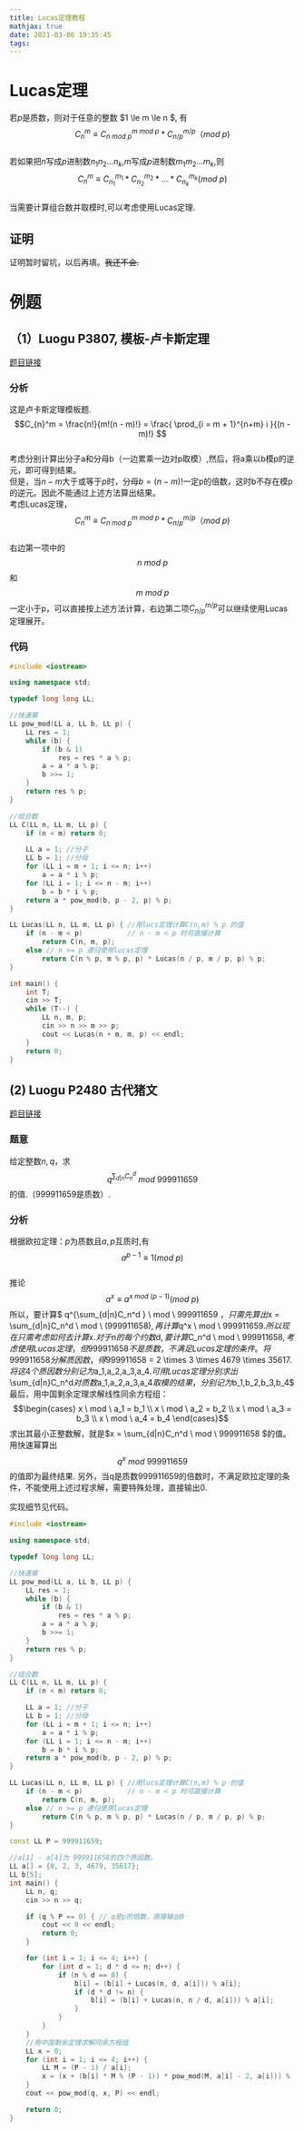 ```yaml
---
title: Lucas定理教程
mathjax: true
date: 2021-03-06 19:35:45
tags:
---
```



# Lucas定理
若$p$是质数，则对于任意的整数 $1 \le m \le n $, 有 
$$ C_n^m \equiv C_{n \ mod \ p}^{m \ mod \ p} * C_{n / p}^{m/p} （mod \ p)$$  
若如果把$n$写成$p$进制数$n_1n_2...n_k$,$m$写成$p$进制数$m_1m_2...m_k$,则  
$$ C_n^m \equiv C_{n_1}^{m_1} * C_{n_2}^{m_2}*...*C_{n_k}^{m_k} (mod \ p) $$  
当需要计算组合数并取模时,可以考虑使用Lucas定理.

## 证明
证明暂时留坑，以后再填。~~我还不会.~~

# 例题
## （1）Luogu P3807, 模板-卢卡斯定理
[题目链接](https://www.luogu.com.cn/problem/P3807)  

### 分析
这是卢卡斯定理模板题.
$$C_{n}^m = \frac{n!}{m!(n - m)!} =  \frac{ \prod_{i = m + 1}^{n+m} i }{(n - m)!}  $$  
考虑分别计算出分子a和分母b（一边累乘一边对p取模）,然后，将a乘以b模p的逆元，即可得到结果。  
但是，当$n-m$大于或等于$p$时，分母$b = (n-m)!$一定p的倍数，这时b不存在模p的逆元。因此不能通过上述方法算出结果。  
考虑Lucas定理，  
$$ C_n^m \equiv C_{n \ mod \ p}^{m \ mod \ p} * C_{n / p}^{m/p} （mod \ p)$$  
右边第一项中的$$n \ mod \ p$$和$$m \ mod \ p$$一定小于p，可以直接按上述方法计算，右边第二项$C_{n/p}^{m/p}$可以继续使用Lucas定理展开。 

### 代码
``` cpp
#include <iostream>

using namespace std;

typedef long long LL;

//快速幂
LL pow_mod(LL a, LL b, LL p) {
    LL res = 1;
    while (b) {
        if (b & 1)
            res = res * a % p;
        a = a * a % p;
        b >>= 1;
    }
    return res % p;
}

//组合数
LL C(LL n, LL m, LL p) {
    if (n < m) return 0;

    LL a = 1; //分子
    LL b = 1; //分母
    for (LL i = m + 1; i <= n; i++)
        a = a * i % p;
    for (LL i = 1; i <= n - m; i++)
        b = b * i % p;
    return a * pow_mod(b, p - 2, p) % p;
}

LL Lucas(LL n, LL m, LL p) { //用lucs定理计算C(n,m) % p 的值
    if (n - m < p)           // n - m < p 时可直接计算
        return C(n, m, p);
    else // n >= p 递归使用lucas定理
        return C(n % p, m % p, p) * Lucas(n / p, m / p, p) % p;
}

int main() {
    int T;
    cin >> T;
    while (T--) {
        LL n, m, p;
        cin >> n >> m >> p;
        cout << Lucas(n + m, m, p) << endl;
    }
    return 0;
}
```

## (2) Luogu P2480 古代猪文 
[题目链接](https://www.luogu.com.cn/problem/P2480) 
### 题意
给定整数$n,q$，求  
$$ q^{\sum_{d|n}C_n^d } \ mod \ 999911659 $$
的值.（999911659是质数）.
### 分析
根据欧拉定理：$p$为质数且$a,p$互质时,有
$$ a^{p - 1} \equiv 1 (mod \ p)  $$  
推论
$$ a^x \equiv a^{x \ mod \ (p - 1)} (mod \ p) $$
所以，要计算$ q^{\sum_{d|n}C_n^d } \ mod \ 999911659 $，只需先算出$x = \sum_{d|n}C_n^d \ mod \ (999911658)$,再计算$q^x \ mod \ 999911659$.    
所以现在只需考虑如何去计算$x$.  
对于$n$的每个约数$d$,要计算$C_n^d \ mod \ 999911658$,考虑使用Lucas定理，但999911658不是质数，不满足Lucas定理的条件。  
将999911658分解质因数，得$999911658 = 2 \times 3 \times 4679 \times 35617$.将这4个质因数分别记为$a_1,a_2,a_3,a_4$.  
可用Lucas定理分别求出$\sum_{d|n}C_n^d$对质数$a_1,a_2,a_3,a_4$取模的结果，分别记为$b_1,b_2,b_3,b_4$  
最后，用中国剩余定理求解线性同余方程组：  
$$\begin{cases} x \ mod \ a_1 = b_1 \\ x \ mod \ a_2 = b_2 \\ x \ mod \ a_3 = b_3 \\ x \ mod \ a_4 = b_4
\end{cases}$$
求出其最小正整数解，就是$x = \sum_{d|n}C_n^d \ mod \ 999911658 $的值。 用快速幂算出 $$q^x \ mod \ 999911659$$ 的值即为最终结果.
另外，当q是质数999911659的倍数时，不满足欧拉定理的条件，不能使用上述过程求解，需要特殊处理，直接输出0.

实现细节见代码。

``` cpp
#include <iostream>

using namespace std;

typedef long long LL;

//快速幂
LL pow_mod(LL a, LL b, LL p) {
    LL res = 1;
    while (b) {
        if (b & 1)
            res = res * a % p;
        a = a * a % p;
        b >>= 1;
    }
    return res % p;
}

//组合数
LL C(LL n, LL m, LL p) {
    if (n < m) return 0;

    LL a = 1; //分子
    LL b = 1; //分母
    for (LL i = m + 1; i <= n; i++)
        a = a * i % p;
    for (LL i = 1; i <= n - m; i++)
        b = b * i % p;
    return a * pow_mod(b, p - 2, p) % p;
}

LL Lucas(LL n, LL m, LL p) { //用lucs定理计算C(n,m) % p 的值
    if (n - m < p)           // n - m < p 时可直接计算
        return C(n, m, p);
    else // n >= p 递归使用lucas定理
        return C(n % p, m % p, p) * Lucas(n / p, m / p, p) % p;
}

const LL P = 999911659;

//a[1] - a[4]为 999911658的四个质因数。
LL a[] = {0, 2, 3, 4679, 35617};
LL b[5];
int main() {
    LL n, q;
    cin >> n >> q;

    if (q % P == 0) { // q是p的倍数，直接输出0
        cout << 0 << endl;
        return 0;
    }

    for (int i = 1; i <= 4; i++) {
        for (int d = 1; d * d <= n; d++) {
            if (n % d == 0) {
                b[i] = (b[i] + Lucas(n, d, a[i])) % a[i];
                if (d * d != n) {
                    b[i] = (b[i] + Lucas(n, n / d, a[i])) % a[i];
                }
            }
        }
    }
    //用中国剩余定理求解同余方程组
    LL x = 0;
    for (int i = 1; i <= 4; i++) {
        LL M = (P - 1) / a[i];
        x = (x + (b[i] * M % (P - 1)) * pow_mod(M, a[i] - 2, a[i])) % (P - 1);
    }
    cout << pow_mod(q, x, P) << endl;

    return 0;
}
```

